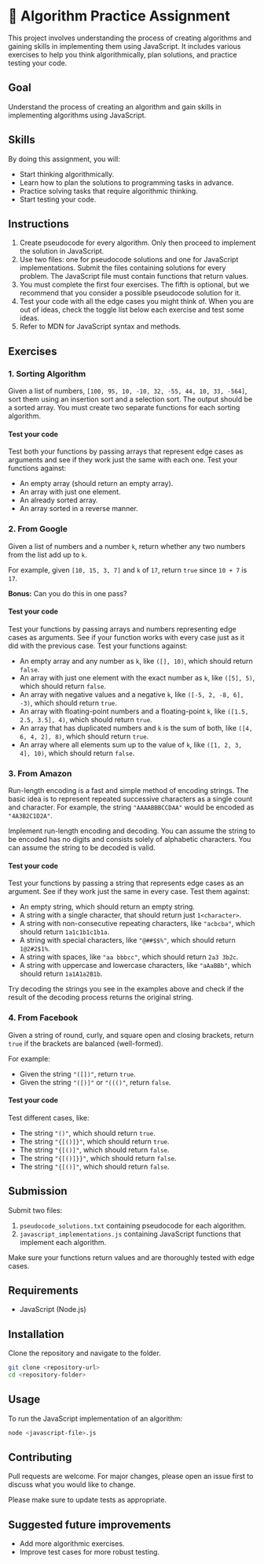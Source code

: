 # 🧩 Algorithm Practice Assignment

This project involves understanding the process of creating algorithms and gaining skills in implementing them using JavaScript. It includes various exercises to help you think algorithmically, plan solutions, and practice testing your code.

## Goal

Understand the process of creating an algorithm and gain skills in implementing algorithms using JavaScript.

## Skills

By doing this assignment, you will:
- Start thinking algorithmically.
- Learn how to plan the solutions to programming tasks in advance.
- Practice solving tasks that require algorithmic thinking.
- Start testing your code.

## Instructions

1. Create pseudocode for every algorithm. Only then proceed to implement the solution in JavaScript.
2. Use two files: one for pseudocode solutions and one for JavaScript implementations. Submit the files containing solutions for every problem. The JavaScript file must contain functions that return values.
3. You must complete the first four exercises. The fifth is optional, but we recommend that you consider a possible pseudocode solution for it.
4. Test your code with all the edge cases you might think of. When you are out of ideas, check the toggle list below each exercise and test some ideas.
5. Refer to MDN for JavaScript syntax and methods.

## Exercises

### 1. Sorting Algorithm

Given a list of numbers, `[100, 95, 10, -10, 32, -55, 44, 10, 33, -564]`, sort them using an insertion sort and a selection sort. The output should be a sorted array. You must create two separate functions for each sorting algorithm.

#### Test your code

Test both your functions by passing arrays that represent edge cases as arguments and see if they work just the same with each one. Test your functions against:
- An empty array (should return an empty array).
- An array with just one element.
- An already sorted array.
- An array sorted in a reverse manner.

### 2. From Google

Given a list of numbers and a number `k`, return whether any two numbers from the list add up to `k`.

For example, given `[10, 15, 3, 7]` and `k` of `17`, return `true` since `10 + 7` is `17`.

**Bonus:** Can you do this in one pass?

#### Test your code

Test your functions by passing arrays and numbers representing edge cases as arguments. See if your function works with every case just as it did with the previous case. Test your functions against:
- An empty array and any number as `k`, like `([], 10)`, which should return `false`.
- An array with just one element with the exact number as `k`, like `([5], 5)`, which should return `false`.
- An array with negative values and a negative `k`, like `([-5, 2, -8, 6], -3)`, which should return `true`.
- An array with floating-point numbers and a floating-point `k`, like `([1.5, 2.5, 3.5], 4)`, which should return `true`.
- An array that has duplicated numbers and `k` is the sum of both, like `([4, 6, 4, 2], 8)`, which should return `true`.
- An array where all elements sum up to the value of `k`, like `([1, 2, 3, 4], 10)`, which should return `false`.

### 3. From Amazon

Run-length encoding is a fast and simple method of encoding strings. The basic idea is to represent repeated successive characters as a single count and character. For example, the string `"AAAABBBCCDAA"` would be encoded as `"4A3B2C1D2A"`.

Implement run-length encoding and decoding. You can assume the string to be encoded has no digits and consists solely of alphabetic characters. You can assume the string to be decoded is valid.

#### Test your code

Test your functions by passing a string that represents edge cases as an argument. See if they work just the same in every case. Test them against:
- An empty string, which should return an empty string.
- A string with a single character, that should return just `1<character>`.
- A string with non-consecutive repeating characters, like `"acbcba"`, which should return `1a1c1b1c1b1a`.
- A string with special characters, like `"@##$$%"`, which should return `1@2#2$1%`.
- A string with spaces, like `"aa bbbcc"`, which should return `2a3 3b2c`.
- A string with uppercase and lowercase characters, like `"aAaBBb"`, which should return `1a1A1a2B1b`.

Try decoding the strings you see in the examples above and check if the result of the decoding process returns the original string.

### 4. From Facebook

Given a string of round, curly, and square open and closing brackets, return `true` if the brackets are balanced (well-formed).

For example:
- Given the string `"([])"`, return `true`.
- Given the string `"([)]"` or `"((()"`, return `false`.

#### Test your code

Test different cases, like:
- The string `"()"`, which should return `true`.
- The string `"{[()]}"`, which should return `true`.
- The string `"{[()]"`, which should return `false`.
- The string `"{[()]}}"`, which should return `false`.
- The string `"{[()]"`, which should return `false`.

## Submission

Submit two files:
1. `pseudocode_solutions.txt` containing pseudocode for each algorithm.
2. `javascript_implementations.js` containing JavaScript functions that implement each algorithm.

Make sure your functions return values and are thoroughly tested with edge cases.

## Requirements

- JavaScript (Node.js)

## Installation

Clone the repository and navigate to the folder.

```bash
git clone <repository-url>
cd <repository-folder>
```

## Usage

To run the JavaScript implementation of an algorithm:

```bash
node <javascript-file>.js
```

## Contributing

Pull requests are welcome. For major changes, please open an issue first to discuss what you would like to change.

Please make sure to update tests as appropriate.

## Suggested future improvements

- Add more algorithmic exercises.
- Improve test cases for more robust testing.
